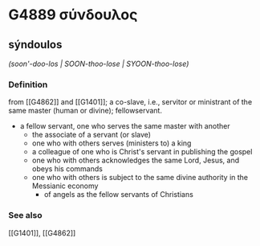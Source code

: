# G4889 σύνδουλος

## sýndoulos

_(soon'-doo-los | SOON-thoo-lose | SYOON-thoo-lose)_

### Definition

from [[G4862]] and [[G1401]]; a co-slave, i.e., servitor or ministrant of the same master (human or divine); fellowservant.

- a fellow servant, one who serves the same master with another
  - the associate of a servant (or slave)
  - one who with others serves (ministers to) a king
  - a colleague of one who is Christ's servant in publishing the gospel
  - one who with others acknowledges the same Lord, Jesus, and obeys his commands
  - one who with others is subject to the same divine authority in the Messianic economy
    - of angels as the fellow servants of Christians

### See also

[[G1401]], [[G4862]]

